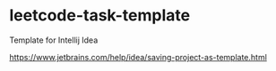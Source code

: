 # leetcode-task-template
Template for Intellij Idea

https://www.jetbrains.com/help/idea/saving-project-as-template.html
